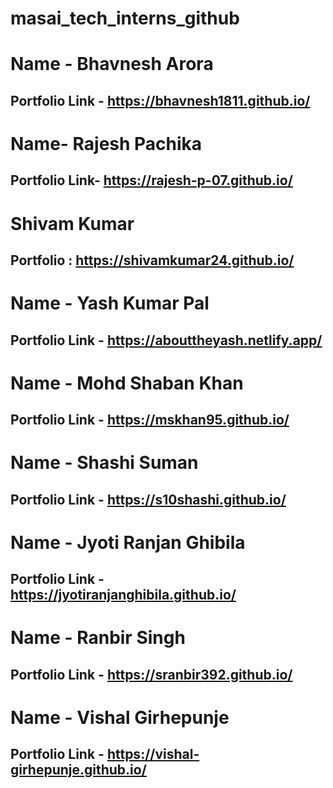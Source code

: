 # masai_tech_interns_github

# Name - Bhavnesh Arora
## Portfolio Link - https://bhavnesh1811.github.io/

# Name- Rajesh Pachika
## Portfolio Link- https://rajesh-p-07.github.io/

# Shivam Kumar
## Portfolio : https://shivamkumar24.github.io/

# Name - Yash Kumar Pal
## Portfolio Link - https://abouttheyash.netlify.app/

# Name - Mohd Shaban Khan
## Portfolio Link - https://mskhan95.github.io/

# Name - Shashi Suman
## Portfolio Link - https://s10shashi.github.io/

# Name - Jyoti Ranjan Ghibila
## Portfolio Link - https://jyotiranjanghibila.github.io/

# Name - Ranbir Singh
## Portfolio Link - https://sranbir392.github.io/

# Name - Vishal Girhepunje
## Portfolio Link - https://vishal-girhepunje.github.io/
